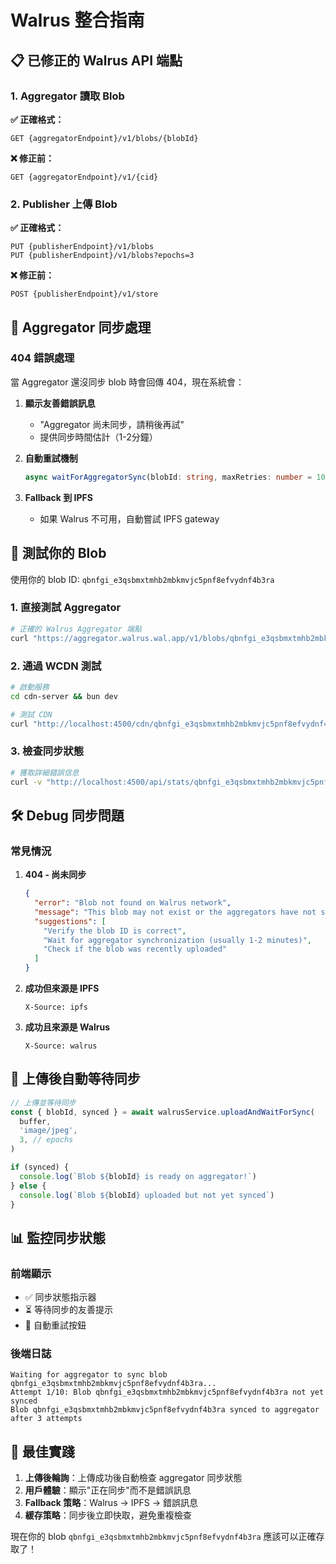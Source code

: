 # Walrus 整合指南

## 📋 已修正的 Walrus API 端點

### 1. Aggregator 讀取 Blob

**✅ 正確格式：**

```
GET {aggregatorEndpoint}/v1/blobs/{blobId}
```

**❌ 修正前：**

```
GET {aggregatorEndpoint}/v1/{cid}
```

### 2. Publisher 上傳 Blob

**✅ 正確格式：**

```
PUT {publisherEndpoint}/v1/blobs
PUT {publisherEndpoint}/v1/blobs?epochs=3
```

**❌ 修正前：**

```
POST {publisherEndpoint}/v1/store
```

## 🔄 Aggregator 同步處理

### 404 錯誤處理

當 Aggregator 還沒同步 blob 時會回傳 404，現在系統會：

1. **顯示友善錯誤訊息**
   - "Aggregator 尚未同步，請稍後再試"
   - 提供同步時間估計（1-2分鐘）

2. **自動重試機制**

   ```typescript
   async waitForAggregatorSync(blobId: string, maxRetries: number = 10, delayMs: number = 2000)
   ```

3. **Fallback 到 IPFS**
   - 如果 Walrus 不可用，自動嘗試 IPFS gateway

## 🧪 測試你的 Blob

使用你的 blob ID: `qbnfgi_e3qsbmxtmhb2mbkmvjc5pnf8efvydnf4b3ra`

### 1. 直接測試 Aggregator

```bash
# 正確的 Walrus Aggregator 端點
curl "https://aggregator.walrus.wal.app/v1/blobs/qbnfgi_e3qsbmxtmhb2mbkmvjc5pnf8efvydnf4b3ra"
```

### 2. 通過 WCDN 測試

```bash
# 啟動服務
cd cdn-server && bun dev

# 測試 CDN
curl "http://localhost:4500/cdn/qbnfgi_e3qsbmxtmhb2mbkmvjc5pnf8efvydnf4b3ra"
```

### 3. 檢查同步狀態

```bash
# 獲取詳細錯誤信息
curl -v "http://localhost:4500/api/stats/qbnfgi_e3qsbmxtmhb2mbkmvjc5pnf8efvydnf4b3ra"
```

## 🛠 Debug 同步問題

### 常見情況

1. **404 - 尚未同步**

   ```json
   {
     "error": "Blob not found on Walrus network",
     "message": "This blob may not exist or the aggregators have not synced it yet.",
     "suggestions": [
       "Verify the blob ID is correct",
       "Wait for aggregator synchronization (usually 1-2 minutes)",
       "Check if the blob was recently uploaded"
     ]
   }
   ```

2. **成功但來源是 IPFS**

   ```
   X-Source: ipfs
   ```

3. **成功且來源是 Walrus**
   ```
   X-Source: walrus
   ```

## 🚀 上傳後自動等待同步

```typescript
// 上傳並等待同步
const { blobId, synced } = await walrusService.uploadAndWaitForSync(
  buffer,
  'image/jpeg',
  3, // epochs
)

if (synced) {
  console.log(`Blob ${blobId} is ready on aggregator!`)
} else {
  console.log(`Blob ${blobId} uploaded but not yet synced`)
}
```

## 📊 監控同步狀態

### 前端顯示

- ✅ 同步狀態指示器
- ⏳ 等待同步的友善提示
- 🔄 自動重試按鈕

### 後端日誌

```
Waiting for aggregator to sync blob qbnfgi_e3qsbmxtmhb2mbkmvjc5pnf8efvydnf4b3ra...
Attempt 1/10: Blob qbnfgi_e3qsbmxtmhb2mbkmvjc5pnf8efvydnf4b3ra not yet synced
Blob qbnfgi_e3qsbmxtmhb2mbkmvjc5pnf8efvydnf4b3ra synced to aggregator after 3 attempts
```

## 🎯 最佳實踐

1. **上傳後輪詢**：上傳成功後自動檢查 aggregator 同步狀態
2. **用戶體驗**：顯示"正在同步"而不是錯誤訊息
3. **Fallback 策略**：Walrus → IPFS → 錯誤訊息
4. **緩存策略**：同步後立即快取，避免重複檢查

現在你的 blob `qbnfgi_e3qsbmxtmhb2mbkmvjc5pnf8efvydnf4b3ra` 應該可以正確存取了！
